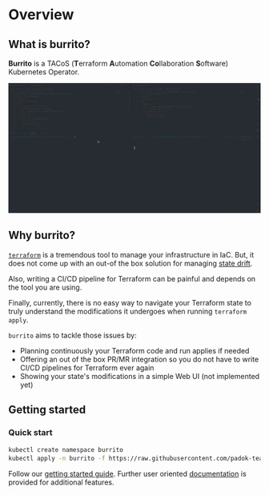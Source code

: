 # Overview

## What is burrito?

**Burrito** is a TACoS (**T**erraform **A**utomation **Co**llaboration **S**oftware) Kubernetes Operator.

![demo](assets/demo/demo.gif)

## Why burrito?

[`terraform`](https://www.terraform.io/) is a tremendous tool to manage your infrastructure in IaC.
But, it does not come up with an out-of the box solution for managing [state drift](https://developer.hashicorp.com/terraform/tutorials/state/resource-drift).

Also, writing a CI/CD pipeline for Terraform can be painful and depends on the tool you are using.

Finally, currently, there is no easy way to navigate your Terraform state to truly understand the modifications it undergoes when running `terraform apply`.

`burrito` aims to tackle those issues by:

- Planning continuously your Terraform code and run applies if needed
- Offering an out of the box PR/MR integration so you do not have to write CI/CD pipelines for Terraform ever again
- Showing your state's modifications in a simple Web UI (not implemented yet)

## Getting started

### Quick start

```bash
kubectl create namespace burrito
kubectl apply -n burrito -f https://raw.githubusercontent.com/padok-team/burrito/main/manifests/install.yaml
```

Follow our [getting started guide](./getting-started.md). Further user oriented [documentation](./user-guide/) is provided for additional features.
